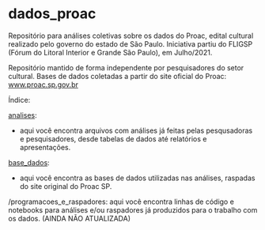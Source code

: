 # dados_proac
Repositório para análises coletivas sobre os dados do Proac, edital cultural realizado pelo governo do estado de São Paulo.
Iniciativa partiu do FLIGSP (Fórum do Litoral Interior e Grande São Paulo), em Julho/2021.

Repositório mantido de forma independente por pesquisadores do setor cultural.
Bases de dados coletadas a partir do site oficial do Proac: www.proac.sp.gov.br

Índice:

[analises](/analises):
- aqui você encontra arquivos com análises já feitas pelas pesqusadoras e pesquisadores, desde tabelas de dados até relatórios e apresentações.

[base_dados](/base_dados):
* aqui você encontra as bases de dados utilizadas nas análises, raspadas do site original do Proac SP.

/programacoes_e_raspadores:
aqui você encontra linhas de código e notebooks para análises e/ou raspadores já produzidos para o trabalho com os dados. (AINDA NÃO ATUALIZADA)
